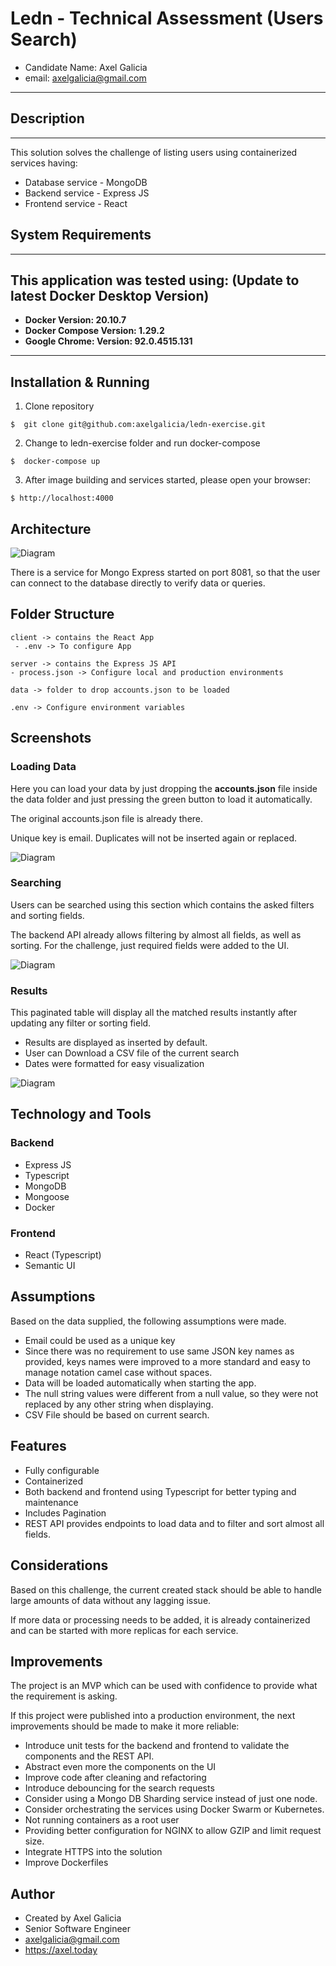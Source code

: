 # Ledn - Technical Assessment (Users Search)

- Candidate Name: Axel Galicia
- email: axelgalicia@gmail.com

---

## Description
---

This solution solves the challenge of listing users using containerized services having:

- Database service - MongoDB
- Backend service - Express JS
- Frontend service - React

## System Requirements
---

This application was tested using: (Update to latest Docker Desktop Version)
---

- **Docker Version: 20.10.7**
- **Docker Compose Version: 1.29.2**
- **Google Chrome: Version:  92.0.4515.131**
---

## Installation & Running

1. Clone repository

```
$  git clone git@github.com:axelgalicia/ledn-exercise.git
```

2. Change to ledn-exercise folder and run docker-compose

```
$  docker-compose up
```

3. After image building and services started, please open your browser:

```
$ http://localhost:4000
```

## Architecture

![Diagram](https://github.com/axelgalicia/ledn-exercise/blob/master/images/ledn_diagram.png)

There is a service for Mongo Express  started on port 8081, so that the user can connect to the database directly to verify data or queries.

## Folder Structure

```
client -> contains the React App
 - .env -> To configure App

server -> contains the Express JS API
- process.json -> Configure local and production environments

data -> folder to drop accounts.json to be loaded

.env -> Configure environment variables
```


## Screenshots

### Loading Data

Here you can load your data by just dropping the **accounts.json** file inside the data folder and just pressing the green button to load it automatically. 

The original accounts.json file is already there.

Unique key is email. Duplicates will not be inserted again or replaced.

![Diagram](https://github.com/axelgalicia/ledn-exercise/blob/master/images/load.png)


### Searching

Users can be searched using this section which contains the asked filters and sorting fields. 

The backend API already allows filtering by almost all fields, as well as sorting. For the challenge, just required fields were added to the UI.

![Diagram](https://github.com/axelgalicia/ledn-exercise/blob/master/images/filter.png)


### Results

This paginated table will display all the matched results instantly after updating any filter or sorting field.

- Results are displayed as inserted by default.
- User can Download a CSV file of the current search
- Dates were formatted for easy visualization


![Diagram](https://github.com/axelgalicia/ledn-exercise/blob/master/images/results.png)


## Technology and Tools

### Backend

- Express JS
- Typescript
- MongoDB
- Mongoose
- Docker

### Frontend

- React (Typescript)
- Semantic UI


## Assumptions

Based on the data supplied, the following assumptions were made.

- Email could be used as a unique key
- Since there was no requirement to use same JSON key names as provided, keys names were improved to a more standard and easy to manage notation camel case without spaces.
- Data will be loaded automatically when starting the app.
- The null string values were different from a null value, so they were not replaced by any other string when displaying.
- CSV File should be based on current search.

## Features

- Fully configurable
- Containerized
- Both backend and frontend using Typescript for better typing and maintenance
- Includes Pagination
- REST API provides endpoints to load data and to filter and sort almost all fields.

## Considerations

Based on this challenge, the current created stack should be able to handle large amounts of data without any lagging issue. 

If more data or processing needs to be added, it is already containerized and can be started with more replicas for each service.


## Improvements

The project is an MVP which can be used with confidence to provide what the requirement is asking.

If this project were published into a production environment, the next improvements should be made to make it more reliable:


- Introduce unit tests for the backend and frontend to validate the components and the REST API.
- Abstract even more the components on the UI
- Improve code after cleaning and refactoring
- Introduce debouncing for the search requests
- Consider using a Mongo DB Sharding service instead of just one node.
- Consider orchestrating the services using Docker Swarm or Kubernetes.
- Not running containers as a root user
- Providing better configuration for NGINX to allow GZIP and limit request size.
- Integrate HTTPS into the solution
- Improve Dockerfiles


## Author

- Created by Axel Galicia
- Senior Software Engineer
- axelgalicia@gmail.com
- https://axel.today
